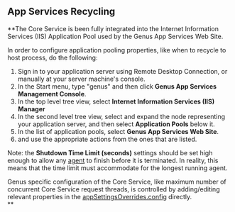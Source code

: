 ## App Services Recycling

 **The Core Service is been fully integrated into the Internet Information Services (IIS) Application Pool used by the Genus App Services Web Site.  

In order to configure application pooling properties, like when to recycle to host process, do the following:

1.  Sign in to your application server using Remote Desktop Connection, or manually at your server machine's console.
2.  In the Start menu, type "genus" and then click **Genus App Services Management Console**.
3.  In the top level tree view, select **Internet Information Services (IIS) Manager**
4.  In the second level tree view, select and expand the node representing your application server, and then select **Application Pools** below it.
5.  In the list of application pools, select **Genus App Services Web Site**.
6.  and use the appropriate actions from the ones that are listed.

Note: the **Shutdown Time Limit (seconds)** settings should be set high enough to allow any [agent](../../defining-an-app-model/logic/agents.md) to finish before it is terminated. In reality, this means that the time limit must accommodate for the longest running agent.

Genus specific configuration of the Core Service, like maximum number of concurrent Core Service request threads, is controlled by adding/editing relevant properties in the [appSettingsOverrides.config](tuning-web-service-performance.md) directly.  
**